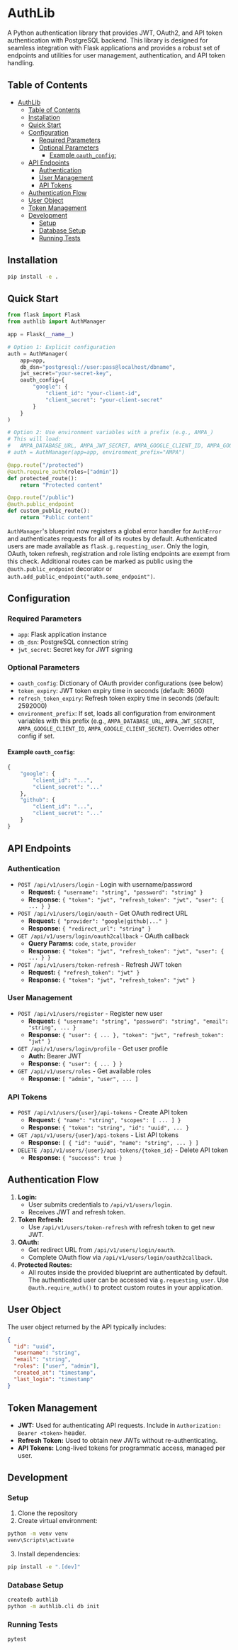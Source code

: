 # AuthLib

A Python authentication library that provides JWT, OAuth2, and API token authentication with PostgreSQL backend. This library is designed for seamless integration with Flask applications and provides a robust set of endpoints and utilities for user management, authentication, and API token handling.

## Table of Contents
- [AuthLib](#authlib)
  - [Table of Contents](#table-of-contents)
  - [Installation](#installation)
  - [Quick Start](#quick-start)
  - [Configuration](#configuration)
    - [Required Parameters](#required-parameters)
    - [Optional Parameters](#optional-parameters)
      - [Example `oauth_config`:](#example-oauth_config)
  - [API Endpoints](#api-endpoints)
    - [Authentication](#authentication)
    - [User Management](#user-management)
    - [API Tokens](#api-tokens)
  - [Authentication Flow](#authentication-flow)
  - [User Object](#user-object)
  - [Token Management](#token-management)
  - [Development](#development)
    - [Setup](#setup)
    - [Database Setup](#database-setup)
    - [Running Tests](#running-tests)

## Installation

```bash
pip install -e .
```

## Quick Start

```python
from flask import Flask
from authlib import AuthManager

app = Flask(__name__)

# Option 1: Explicit configuration
auth = AuthManager(
    app=app,
    db_dsn="postgresql://user:pass@localhost/dbname",
    jwt_secret="your-secret-key",
    oauth_config={
        "google": {
            "client_id": "your-client-id",
            "client_secret": "your-client-secret"
        }
    }
)

# Option 2: Use environment variables with a prefix (e.g., AMPA_)
# This will load:
#   AMPA_DATABASE_URL, AMPA_JWT_SECRET, AMPA_GOOGLE_CLIENT_ID, AMPA_GOOGLE_CLIENT_SECRET
# auth = AuthManager(app=app, environment_prefix="AMPA")

@app.route("/protected")
@auth.require_auth(roles=["admin"])
def protected_route():
    return "Protected content"

@app.route("/public")
@auth.public_endpoint
def custom_public_route():
    return "Public content"
```

`AuthManager`'s blueprint now registers a global error handler for
`AuthError` and authenticates requests for all of its routes by default.
Authenticated users are made available as `flask.g.requesting_user`.
Only the login, OAuth, token refresh, registration and role listing
endpoints are exempt from this check. Additional routes can be marked as
public using the `@auth.public_endpoint` decorator or
`auth.add_public_endpoint("auth.some_endpoint")`.

## Configuration

### Required Parameters
- `app`: Flask application instance
- `db_dsn`: PostgreSQL connection string
- `jwt_secret`: Secret key for JWT signing

### Optional Parameters
- `oauth_config`: Dictionary of OAuth provider configurations (see below)
- `token_expiry`: JWT token expiry time in seconds (default: 3600)
- `refresh_token_expiry`: Refresh token expiry time in seconds (default: 2592000)
- `environment_prefix`: If set, loads all configuration from environment variables with this prefix (e.g., `AMPA_DATABASE_URL`, `AMPA_JWT_SECRET`, `AMPA_GOOGLE_CLIENT_ID`, `AMPA_GOOGLE_CLIENT_SECRET`). Overrides other config if set.

#### Example `oauth_config`:
```python
{
    "google": {
        "client_id": "...",
        "client_secret": "..."
    },
    "github": {
        "client_id": "...",
        "client_secret": "..."
    }
}
```

## API Endpoints

### Authentication
- `POST /api/v1/users/login` - Login with username/password
  - **Request:** `{ "username": "string", "password": "string" }`
  - **Response:** `{ "token": "jwt", "refresh_token": "jwt", "user": { ... } }`
- `POST /api/v1/users/login/oauth` - Get OAuth redirect URL
  - **Request:** `{ "provider": "google|github|..." }`
  - **Response:** `{ "redirect_url": "string" }`
- `GET /api/v1/users/login/oauth2callback` - OAuth callback
  - **Query Params:** `code`, `state`, `provider`
  - **Response:** `{ "token": "jwt", "refresh_token": "jwt", "user": { ... } }`
- `POST /api/v1/users/token-refresh` - Refresh JWT token
  - **Request:** `{ "refresh_token": "jwt" }`
  - **Response:** `{ "token": "jwt", "refresh_token": "jwt" }`

### User Management
- `POST /api/v1/users/register` - Register new user
  - **Request:** `{ "username": "string", "password": "string", "email": "string", ... }`
  - **Response:** `{ "user": { ... }, "token": "jwt", "refresh_token": "jwt" }`
- `GET /api/v1/users/login/profile` - Get user profile
  - **Auth:** Bearer JWT
  - **Response:** `{ "user": { ... } }`
- `GET /api/v1/users/roles` - Get available roles
  - **Response:** `[ "admin", "user", ... ]`

### API Tokens
- `POST /api/v1/users/{user}/api-tokens` - Create API token
  - **Request:** `{ "name": "string", "scopes": [ ... ] }`
  - **Response:** `{ "token": "string", "id": "uuid", ... }`
- `GET /api/v1/users/{user}/api-tokens` - List API tokens
  - **Response:** `[ { "id": "uuid", "name": "string", ... } ]`
- `DELETE /api/v1/users/{user}/api-tokens/{token_id}` - Delete API token
  - **Response:** `{ "success": true }`

## Authentication Flow

1. **Login:**
   - User submits credentials to `/api/v1/users/login`.
   - Receives JWT and refresh token.
2. **Token Refresh:**
   - Use `/api/v1/users/token-refresh` with refresh token to get new JWT.
3. **OAuth:**
   - Get redirect URL from `/api/v1/users/login/oauth`.
   - Complete OAuth flow via `/api/v1/users/login/oauth2callback`.
4. **Protected Routes:**
   - All routes inside the provided blueprint are authenticated by default.
     The authenticated user can be accessed via `g.requesting_user`.
     Use `@auth.require_auth()` to protect custom routes in your application.

## User Object

The user object returned by the API typically includes:
```json
{
  "id": "uuid",
  "username": "string",
  "email": "string",
  "roles": ["user", "admin"],
  "created_at": "timestamp",
  "last_login": "timestamp"
}
```

## Token Management
- **JWT:** Used for authenticating API requests. Include in `Authorization: Bearer <token>` header.
- **Refresh Token:** Used to obtain new JWTs without re-authenticating.
- **API Tokens:** Long-lived tokens for programmatic access, managed per user.

## Development

### Setup
1. Clone the repository
2. Create virtual environment:
```bash
python -m venv venv
venv\Scripts\activate
```
3. Install dependencies:
```bash
pip install -e ".[dev]"
```

### Database Setup
```bash
createdb authlib
python -m authlib.cli db init
```

### Running Tests
```bash
pytest
```
